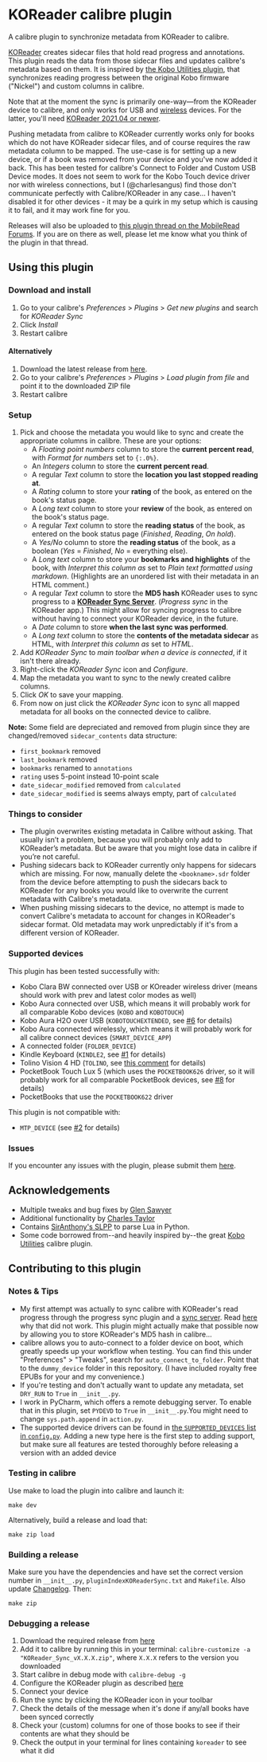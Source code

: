 # KOReader calibre plugin

A calibre plugin to synchronize metadata from KOReader to calibre.

[KOReader](https://koreader.rocks/) creates sidecar files that hold read progress and annotations. This plugin reads the data from those sidecar files and updates calibre's metadata based on them. It is inspired by [the Kobo Utilities plugin](https://www.mobileread.com/forums/showthread.php?t=215339), that synchronizes reading progress between the original Kobo firmware ("Nickel") and custom columns in calibre.

Note that at the moment the sync is primarily one-way—from the KOReader device to calibre, and only works for USB and [wireless](https://github.com/koreader/koreader/wiki/Calibre-wireless-connection) devices. For the latter, you'll need [KOReader 2021.04 or newer](https://github.com/koreader/koreader/releases).

Pushing metadata from calibre to KOReader currently works only for books which do not have KOReader sidecar files, and of course requires the raw metadata column to be mapped. The use-case is for setting up a new device, or if a book was removed from your device and you've now added it back. This has been tested for calibre's Connect to Folder and Custom USB Device modes. It does not seem to work for the Kobo Touch device driver nor with wireless connections, but I (@charlesangus) find those don't communicate perfectly with Calibre/KOReader in any case... I haven't disabled it for other devices - it may be a quirk in my setup which is causing it to fail, and it may work fine for you.

Releases will also be uploaded to [this plugin thread on the MobileRead Forums](https://www.mobileread.com/forums/showthread.php?p=4060141). If you are on there as well, please let me know what you think of the plugin in that thread.

## Using this plugin

### Download and install

1. Go to your calibre's _Preferences_ > _Plugins_ > _Get new plugins_ and search for _KOReader Sync_
2. Click _Install_
3. Restart calibre

#### Alternatively

1. Download the latest release from [here](https://github.com/harmtemolder/koreader-calibre-plugin/releases).
2. Go to your calibre's _Preferences_ > _Plugins_ > _Load plugin from file_ and point it to the downloaded ZIP file
3. Restart calibre

### Setup

1. Pick and choose the metadata you would like to sync and create the appropriate columns in calibre. These are your options:
   - A _Floating point numbers_ column to store the **current percent read**, with _Format for numbers_ set to `{:.0%}`.
   - An _Integers_ column to store the **current percent read**.
   - A regular _Text_ column to store the **location you last stopped reading at**.
   - A _Rating_ column to store your **rating** of the book, as entered on the book's status page.
   - A _Long text_ column to store your **review** of the book, as entered on the book's status page.
   - A regular _Text_ column to store the **reading status** of the book, as entered on the book status page (_Finished_, _Reading_, _On hold_).
   - A _Yes/No_ column to store the **reading status** of the book, as a boolean (_Yes_ = _Finished_, _No_ = everything else).
   - A _Long text_ column to store your **bookmarks and highlights** of the book, with _Interpret this column as_ set to _Plain text formatted using markdown_. (Highlights are an unordered list with their metadata in an HTML comment.)
   - A regular _Text_ column to store the **MD5 hash** KOReader uses to sync progress to a [**KOReader Sync Server**](https://github.com/koreader/koreader-sync-server#koreader-sync-server). (_Progress sync_ in the KOReader app.) This might allow for syncing progress to calibre without having to connect your KOReader device, in the future.
   - A _Date_ column to store **when the last sync was performed**.
   - A _Long text_ column to store the **contents of the metadata sidecar** as HTML, with _Interpret this column as_ set to _HTML_.
10. Add _KOReader Sync_ to _main toolbar when a device is connected_, if it isn't there already.
11. Right-click the _KOReader Sync_ icon and _Configure_.
12. Map the metadata you want to sync to the newly created calibre columns.
13. Click _OK_ to save your mapping.
14. From now on just click the _KOReader Sync_ icon to sync all mapped metadata for all books on the connected device to calibre.

**Note:** Some field are depreciated and removed from plugin since they are changed/removed `sidecar_contents` data structure:
- `first_bookmark` removed
- `last_bookmark` removed
- `bookmarks` renamed to `annotations`
- `rating` uses 5-point instead 10-point scale
- `date_sidecar_modified` removed from `calculated`
- `date_sidecar_modified` is seems always empty, part of `calculated`

### Things to consider

- The plugin overwrites existing metadata in Calibre without asking. That usually isn’t a problem, because you will probably only add to KOReader’s metadata. But be aware that you might lose data in calibre if you’re not careful.
- Pushing sidecars back to KOReader currently only happens for sidecars which are missing. For now, manually delete the `<bookname>.sdr` folder from the device before attempting to push the sidecars back to KOReader for any books you would like to overwrite the current metadata with Calibre's metadata.
- When pushing missing sidecars to the device, no attempt is made to convert Calibre's metadata to account for changes in KOReader's sidecar format. Old metadata may work unpredictably if it's from a different version of KOReader.

### Supported devices

This plugin has been tested successfully with:

- Kobo Clara BW connected over USB or KOreader wireless driver (means should work with prev and latest color modes as well)
- Kobo Aura connected over USB, which means it will probably work for all comparable Kobo devices (`KOBO` and `KOBOTOUCH`)
- Kobo Aura H2O over USB (`KOBOTOUCHEXTENDED`, see [#6](https://todo.sr.ht/~harmtemolder/koreader-calibre-plugin/6) for details)
- Kobo Aura connected wirelessly, which means it will probably work for all calibre connect devices (`SMART_DEVICE_APP`)
- A connected folder (`FOLDER_DEVICE`)
- Kindle Keyboard (`KINDLE2`, see [#1](https://todo.sr.ht/~harmtemolder/koreader-calibre-plugin/1) for details)
- Tolino Vision 4 HD (`TOLINO`, see [this comment](https://www.mobileread.com/forums/showpost.php?p=4179705&postcount=28) for details)
- PocketBook Touch Lux 5 (which uses the `POCKETBOOK626` driver, so it will probably work for all comparable PocketBook devices, see [#8](https://todo.sr.ht/~harmtemolder/koreader-calibre-plugin/8) for details)
- PocketBooks that use the `POCKETBOOK622` driver

This plugin is not compatible with:

- `MTP_DEVICE` (see [#2](https://todo.sr.ht/~harmtemolder/koreader-calibre-plugin/2) for details)

### Issues

If you encounter any issues with the plugin, please submit them [here](https://github.com/harmtemolder/koreader-calibre-plugin/issues).

## Acknowledgements

- Multiple tweaks and bug fixes by [Glen Sawyer](https://git.sr.ht/~snelg)
- Additional functionality by [Charles Taylor](https://github.com/charlesangus/)
- Contains [SirAnthony's SLPP](https://github.com/SirAnthony/slpp) to parse Lua in Python.
- Some code borrowed from--and heavily inspired by--the great [Kobo Utilities](https://www.mobileread.com/forums/showthread.php?t=215339) calibre plugin.

## Contributing to this plugin

### Notes & Tips

- My first attempt was actually to sync calibre with KOReader's read progress through the progress sync plugin and a [sync server](https://github.com/koreader/koreader-sync-server). Read [here](https://github.com/koreader/koreader/issues/6399#issuecomment-721826362) why that did not work. This plugin might actually make that possible now by allowing you to store KOReader's MD5 hash in calibre...
- calibre allows you to auto-connect to a folder device on boot, which greatly speeds up your workflow when testing. You can find this under "Preferences" > "Tweaks", search for `auto_connect_to_folder`. Point that to the `dummy_device` folder in this repository. (I have included royalty free EPUBs for your and my convenience.)
- If you're testing and don't actually want to update any metadata, set `DRY_RUN` to `True` in `__init__.py`.
- I work in PyCharm, which offers a remote debugging server. To enable that in this plugin, set `PYDEVD` to `True` in `__init__.py`.You might need to change `sys.path.append` in `action.py`.
- The supported device drivers can be found in [the `SUPPORTED_DEVICES` list in `config.py`](https://github.com/harmtemolder/koreader-calibre-plugin/blob/main/config.py#L32). Adding a new type here is the first step to adding support, but make sure all features are tested thoroughly before releasing a version with an added device

### Testing in calibre

Use make to load the plugin into calibre and launch it:

```shell
make dev
```

Alternatively, build a release and load that:

```shell
make zip load
```

### Building a release

Make sure you have the dependencies and have set the correct version number in `__init__.py`, `pluginIndexKOReaderSync.txt` and `Makefile`. Also update [Changelog](#changelog). Then:

```shell
make zip
```

### Debugging a release

1. Download the required release from [here](https://github.com/harmtemolder/koreader-calibre-plugin/releases)
1. Add it to calibre by running this in your terminal: `calibre-customize -a "KOReader_Sync_vX.X.X.zip"`, where `X.X.X` refers to the version you downloaded
1. Start calibre in debug mode with `calibre-debug -g`
1. Configure the KOReader plugin as described [here](https://github.com/harmtemolder/koreader-calibre-plugin#setup)
1. Connect your device
1. Run the sync by clicking the KOReader icon in your toolbar
1. Check the details of the message when it's done if any/all books have been synced correctly
1. Check your (custom) columns for one of those books to see if their contents are what they should be
1. Check the output in your terminal for lines containing `koreader` to see what it did
